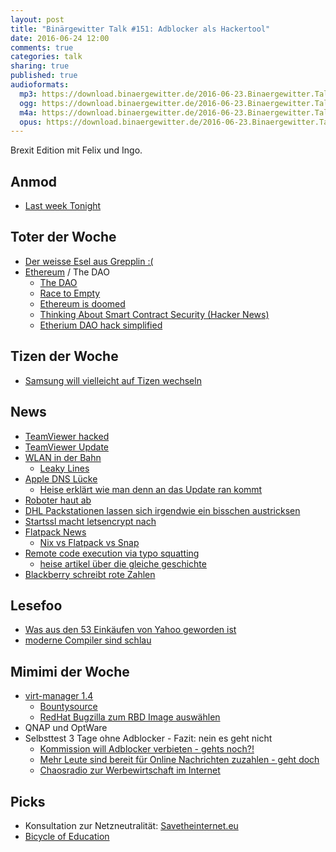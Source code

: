 ```yaml
---
layout: post
title: "Binärgewitter Talk #151: Adblocker als Hackertool"
date: 2016-06-24 12:00
comments: true
categories: talk
sharing: true
published: true
audioformats:
  mp3: https://download.binaergewitter.de/2016-06-23.Binaergewitter.Talk.151.mp3
  ogg: https://download.binaergewitter.de/2016-06-23.Binaergewitter.Talk.151.ogg
  m4a: https://download.binaergewitter.de/2016-06-23.Binaergewitter.Talk.151.m4a
  opus: https://download.binaergewitter.de/2016-06-23.Binaergewitter.Talk.151.opus
---
```

Brexit Edition mit Felix und Ingo.

## Anmod
- [Last week Tonight](https://www.youtube.com/watch?v=iAgKHSNqxa8)

## Toter der Woche
- [Der weisse Esel aus Grepplin :(](http://www.lvz.de/Mitteldeutschland/News/Weisser-Esel-im-Tierpark-stirbt-an-Ueberfuetterung)
- [Ethereum](https://www.ethereum.org/) / The DAO
  * [The DAO](http://www.coindesk.com/the-dao-just-raised-50-million-but-what-is-it/)
  * [Race to Empty](http://vessenes.com/more-ethereum-attacks-race-to-empty-is-the-real-deal/)
  * [Ethereum is doomed](http://nakamotoinstitute.org/mempool/ethereum-is-doomed/)
  * [Thinking About Smart Contract Security (Hacker News)](https://news.ycombinator.com/item?id=11931181)
  * [Etherium DAO hack simplified](http://blog.erratasec.com/2016/06/etheriumdao-hack-similfied.html)

## Tizen der Woche
- [Samsung will vielleicht auf Tizen wechseln](http://www.mobilegeeks.de/artikel/umfrage-der-woche-sollte-samsung-fuer-tizen-auf-android-verzichten/)


## News
- [TeamViewer hacked](http://www.inquisitr.com/3156809/teamviewer-accounts-hacked-users-claim/)
- [TeamViewer Update](http://www.kitguru.net/gaming/security-software/jon-martindale/teamviewer-hackers-are-stealing-hundreds-from-users/)
- [WLAN in der Bahn](http://www.heise.de/newsticker/meldung/Bahn-verpflichtet-sich-zu-WLAN-in-allen-ICE-noch-2016-3245510.html)
  * [Leaky Lines](https://de.wikipedia.org/wiki/Schlitzkabel)
- [Apple DNS Lücke](http://www.heise.de/newsticker/meldung/DNS-Sicherheitsluecke-bei-Apple-Weitere-Plattformen-betroffen-3244645.html)
  * [Heise erklärt wie man denn an das Update ran kommt](http://www.heise.de/mac-and-i/meldung/Kritische-Luecke-in-AirPort-Basisstationen-Unbedingt-Firmware-aktualisieren-3244470.html)
- [Roboter haut ab](http://www.mobilegeeks.de/news/roboter-verdrueckt-sich-selbststaendig-aus-dem-labor/)
- [DHL Packstationen lassen sich irgendwie ein bisschen austricksen](http://www.heise.de/newsticker/meldung/DHL-Packstation-Sicherheitsluecke-beguenstigt-Missbrauch-der-fast-3000-Paketautomaten-3243343.html)
- [Startssl macht letsencrypt nach](http://www.heise.de/newsticker/meldung/StartEncrypt-Kostenlose-SSL-TLS-Zertifikate-von-StartCom-3241775.html)
- [Flatpack News](http://www.heise.de/newsticker/meldung/Linux-Snap-Konkurrent-Flatpak-jetzt-offiziell-freigegeben-3246482.html)
  * [Nix vs Flatpack vs Snap](https://www.reddit.com/r/linux/comments/4ohvur/nix_vs_snap_vs_flatpak_what_are_the_differences/)
- [ Remote code execution via typo squatting](http://arstechnica.com/security/2016/06/college-student-schools-govs-and-mils-on-perils-of-arbitrary-code-execution/)
  * [heise artikel über die gleiche geschichte](http://www.heise.de/newsticker/meldung/Student-verschreibt-sich-absichtlich-und-US-Regierung-fuehrt-potentiellen-Schadcode-aus-3246728.html)
- [Blackberry schreibt rote Zahlen](http://www.heise.de/newsticker/meldung/Blackberry-haelt-trotz-roter-Zahlen-noch-an-Smartphones-fest-3247801.html)


## Lesefoo
- [Was aus den 53 Einkäufen von Yahoo geworden ist](http://gizmodo.com/heres-what-happened-to-all-of-marissa-mayers-yahoo-acqu-1781980352?utm_source=nextdraft)
- [moderne Compiler sind schlau](http://lemire.me/blog/2016/05/23/the-surprising-cleverness-of-modern-compilers/)

## Mimimi der Woche
- [virt-manager 1.4](http://www.pro-linux.de/news/1/23675/virt-manager-14-mit-virgil-unterst%C3%BCtzung.html)
  * [Bountysource](https://www.bountysource.com/)
  * [RedHat Bugzilla zum RBD Image auswählen](https://bugzilla.redhat.com/show_bug.cgi?id=1074169#c10)
- QNAP und OptWare
- Selbsttest 3 Tage ohne Adblocker - Fazit: nein es geht nicht
  * [Kommission will Adblocker verbieten - gehts noch?!](http://www.heise.de/newsticker/meldung/Bund-Laender-Kommission-prueft-Adblocker-Verbot-3240196.html)
  * [Mehr Leute sind bereit für Online Nachrichten zuzahlen - geht doch](http://www.heise.de/newsticker/meldung/Studie-Zahlungsbereitschaft-fuer-Online-Nachrichten-steigt-3245479.html)
  * [Chaosradio zur Werbewirtschaft im Internet](http://chaosradio.ccc.de/cr223.html)


## Picks
- Konsultation zur Netzneutralität: [Savetheinternet.eu](https://savetheinternet.eu/de/)
- [Bicycle of Education](https://mobile.twitter.com/Research_Tim/status/737757291437527040?s=09)
